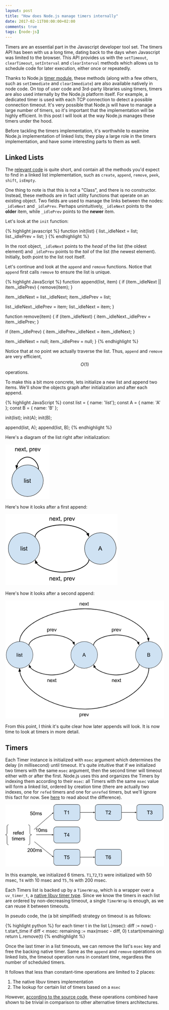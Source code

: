 ```yaml
---
layout: post
title: "How does Node.js manage timers internally"
date: 2017-02-11T00:00:00+02:00
comments: true
tags: [node-js]
---
```

                                                                                                                      
Timers are an essential part in the Javascript developer tool set. The timers API has been with us a long time, dating back to the days when Javascript was limited to the browser.
This API provides us with the `setTimeout`, `clearTimeout`, `setInterval` and `clearInterval` methods which allows us to schedule code for later execution, either once or repeatedly. 
<!-- more -->
Thanks to Node.js [timer module]( https://nodejs.org/api/timers.html), these methods (along with a few others, such as `setImmediate` and `clearImmediate`) are also available natively 
in node code. On top of user code and 3rd-party libraries using timers, timers are also used internally by the Node.js platform itself. For example, a dedicated 
timer is used with each TCP connection to detect a possible connection timeout. It's very possible that Node.js will have to manage a large number of timers, so it's important that 
the implementation will be highly efficient. In this post I will look at the way Node.js manages these timers under the hood. 

Before tackling the timers implementation, it's worthwhile to examine Node.js implementation of linked lists; they play a large role in the timers implementation, and have some interesting 
parts to them as well. 


Linked Lists
------------

The [relevant code](https://github.com/nodejs/node/blob/master/lib/internal/linkedlist.js) is quite short, and contain all the
methods you'd expect to find in a linked list implementation, such as `create`, `append`, `remove`, `peek`, `shift`, `isEmpty`.

One thing to note is that this is not a "Class", and there is no constructor. Instead, these methods are in fact utility functions 
that operate on an existing object. Two fields are used to manage the links between the nodes: `_idleNext` and `_idlePrev`. 
Perhaps unintuitively, `_idleNext` points to the **older** item, while `_idlePrev` points to the **newer** item.

Let's look at the `init` function:

{% highlight javascript %}
function init(list) {
  list._idleNext = list;
  list._idlePrev = list;
}
{% endhighlight %}

In the root object, `_idleNext` points to the *head* of the list (the oldest element) and `_idlePrev` points to the *tail* of the list (the newest element).
Initially, both point to the list root itself. 

Let's continue and look at the `append` and `remove` functions. Notice that `append` first calls `remove` to ensure the list is unique.

{% highlight JavaScript %}
function append(list, item) {
  if (item._idleNext || item._idlePrev) {
    remove(item);
  }

  item._idleNext = list._idleNext;
  item._idlePrev = list;

  list._idleNext._idlePrev = item;
  list._idleNext = item;
}

function remove(item) {
  if (item._idleNext) {
    item._idleNext._idlePrev = item._idlePrev;
  }

  if (item._idlePrev) {
    item._idlePrev._idleNext = item._idleNext;
  }

  item._idleNext = null;
  item._idlePrev = null;
}
{% endhighlight %}

Notice that at no point we actually traverse the list. Thus, `append` and `remove` are very efficient, $$O(1)$$ operations.

To make this a bit more concrete, lets initialize a new list and append two items. We'll show the objects graph after initialization and 
after each append.

{% highlight JavaScript %}
const list = { name: 'list'};
const A    = { name: 'A' };
const B    = { name: 'B' };

init(list);
init(A);
init(B);

append(list, A);
append(list, B);
{% endhighlight %}

Here's a diagram of the list right after initialization:

![Linked list after initialization](/public/img/node_js_timers/linked_list_1.png)

Here's how it looks after a first append:

![Linked list after first append](/public/img/node_js_timers/linked_list_2.png)

Here's how it looks after a second append:

![Linked list after second append](/public/img/node_js_timers/linked_list_3.png)


From this point, I think it's quite clear how later appends will look.
It is now time to look at timers in more detail.

Timers
------

Each Timer instance is initialized with `msec` argument which determines the delay (in millisecond) until timeout.
It's quite intuitive that if we initialized two timers with the same `msec` argument, then the second timer will timeout either with or after the first.
Node.js uses this and organizes the Timers by indexing them according to their `msec`: all Timers with the same `msec` value will form a linked list, ordered
by creation time (there are actually two indexes, one for `refed` timers and one for `unrefed` timers, but we'll ignore this fact for now. See 
[here](https://nodejs.org/api/timers.html#timers_class_timeout) to read about the difference). 

![Indexing timers by msec](/public/img/node_js_timers/refed_timers.png)

In this example, we initialized 6 timers. `T1`,`T2`,`T3` were initialized with 50 msec, `T4` with 10 msec and `T5,T6` with 200 msec.

Each Timers list is backed up by a `TimerWrap`, which is a wrapper over a `uv_timer_t`, a [native libuv timer type](http://docs.libuv.org/en/v1.x/timer.html). 
Since we know the timers in each list are ordered by non-decreasing timeout, a single `TimerWrap` is enough, as we can reuse it between timeouts.

In pseudo code, the (a bit simplified) strategy on timeout is as follows:

{% highlight python %}
for each timer t in the list L(msec):
  diff := now() - t.start_time
  if diff < msec:
    remaining := max(msec - diff, 0)
    t.start(remaining)
    return
  L.remove(t)
{% endhighlight %}

Once the last timer in a list timeouts, we can remove the list's `msec` key and free the backing native timer.
Same as the `append` and `remove` operations on linked lists, the timeout operation runs in constant time, regardless the number of scheduled timers. 

It follows that less than constant-time operations are limited to 2 places:

1. The native libuv timers implementation
2. The lookup for certain list of timers based on a `msec`

However, [according to the source code](https://github.com/asafdav2/node/blob/master/lib/timers.js#L84), these operations combined have shown to be trivial 
in comparison to other alternative timers architectures.
  

